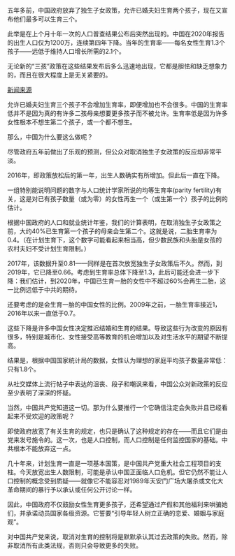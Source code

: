 五年多前，中国政府放弃了独生子女政策，允许已婚夫妇生育两个孩子，现在又宣布他们最多可以生育三个。

此举是在上个月十年一次的人口普查结果公布后突然出现的。中国在2020年报告的出生人口仅为1200万，连续第四年下降。当年的生育率——每名女性生育1.3个孩子——远低于维持人口增长所需的2.1个。

无论新的“三孩”政策在这些结果发布后多么迅速地出现，它都是胆怯和缺乏想象力的，而且在很大程度上是无关紧要的。

[新闻来源](https://cn.nytimes.com/opinion/20210608/china-three-child-policy/)

允许已婚夫妇生育三个孩子不会增加生育率，即便增加也不会很多。中国的生育率低并不是因为真的有许多二孩母亲想要更多孩子而不被允许。生育率低是因为许多女性根本不想生第二个孩子，或一个都不想生。

那么，中国为什么要这么做呢？

尽管政府五年前做出了乐观的预测，但公众对取消独生子女政策的反应却非常平淡。

2016年，即政策放松后的第一年，出生人数确实有所增加。但此后一直在下降。

一组特别能说明问题的数字与人口统计学家所说的均等生育率(parity fertility)有关，这是对已有孩子数量（或为零）的女性再生一个（或生第一个）孩子的比例的估计。

根据中国政府的人口和就业统计年鉴，我们的计算表明，在取消独生子女政策之前，大约40%已生育第一个孩子的母亲会生第二个。这就是说，二胎生育率为0.4。（在计划生育下，这个数字可能看起来相当高，但少数民族和头胎是女孩的农村夫妇不受计划生育限制。）

2017年，该数据升至0.81——同样是在首次放宽独生子女政策后不久。然而，到2019年，它已降至0.66。考虑到生育率总体下降至1.3，此后可能还会进一步下降：我们估计，到2020年，中国已生育一胎的女性中不超过60%会再生二胎，这一比例远低于中共的期待。

还要考虑的是会生育一胎的中国女性的比例。2009年之前，一胎生育率接近1，2016年以来一直低于0.7。

这些下降是许多中国女性决定推迟结婚和生育的结果。导致这些行为改变的原因有很多，特别是城市化、女性接受高等教育的机会增加以及对生活水平的期望不断提高。

结果是，根据中国国家统计局的数据，女性认为理想的家庭平均孩子数量非常低：只有1.8个。

从社交媒体上流行帖子中表达的沮丧、段子和嘲讽来看，中国公众对新政策的反应至少表明了深深的怀疑。

当然，中国共产党知道这一切。那为什么要推行一个它确信注定会失败并且已经看起来不受欢迎的政策呢？

即使政府放宽了有关生育的规定，也只是确认了这种规定的存在——而且它们是由党来发号施令的。这一次，也是人口控制，而人口控制是任何监控国家的基础。中共根本不能放弃这一点。

几十年来，计划生育一直是一项基本国策，是中国共产党重大社会工程项目的支柱。今天放宽出生人数限制，可能是承认中国正面临人口危机。但它仍然不能让人口控制的概念受到质疑——就像它不能容忍对1989年天安门广场大屠杀或文化大革命期间的暴行予以承认或任何公开讨论一样。

因此，中国政府不仅鼓励女性生育更多孩子，还希望通过产假和其他福利来哄骗她们，并承诺动员国家各级资源。它誓要“引导年轻人树立正确的恋爱、婚姻与家庭观”。

对中国共产党来说，取消对生育的控制将是默默承认其过去政策的失败。然而，除非取消所有此类法规，否则只会导致更多的失败。
